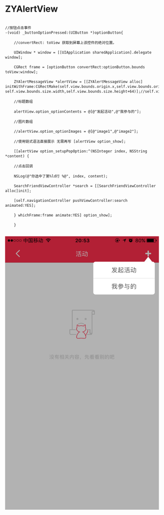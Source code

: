 # ZYAlertView
<pre><code>
//按钮点击事件
-(void) _buttonOptionPressed:(UIButton *)optionButton{<br />
	//convertRect: toView 获取到屏幕上该控件的绝对位置。<br />
	UIWindow * window = [[UIApplication sharedApplication].delegate window]; <br />
	CGRect frame = [optionButton convertRect:optionButton.bounds toView:window];<br />
	ZYAlertMessageView *alertView = [[ZYAlertMessageView alloc] initWithFrame:CGRectMake(self.view.bounds.origin.x,self.view.bounds.origin.y, self.view.bounds.size.width,self.view.bounds.size.height+64)];//self.view.bounds<br />
	//标题数组<br />
	alertView.option_optionContents = @[@"发起活动",@"我参与的"];<br />
	//图片数组<br />
	//alertView.option_optionImages = @[@"image1",@"image2"];<br />
	//使用链式语法直接展示 无需再写 [alertView option_show];<br />
	[[alertView option_setupPopOption:^(NSInteger index, NSString *content) {<br />
	//点击回调<br />
	NSLog(@"你选中了第%ld行 %@", index, content);<br />
	SearchFriendViewController *search = [[SearchFriendViewController 	alloc]init];<br />
	[self.navigationController pushViewController:search animated:YES];<br />
	} whichFrame:frame animate:YES] option_show];<br />
	}<br />
</code></pre>

![image](D4FA56CF34CF8C71280A2F8083FED417.png)
